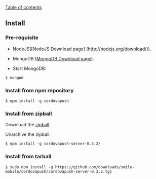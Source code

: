[Table of contents](https://github.com/smile-mobile/cordovapush/tree/master/server/docs#table-of-contents)

## Install

### Pre-requisite

+ NodeJS([NodeJS Download page] (http://nodejs.org/download/)).

+ MongoDB ([MongoDB Download page](http://www.mongodb.org/downloads)).

+ Start MongoDB:
```shell
$ mongod
```

### Install from npm repository

```shell
$ npm install -g cordovapush
```

### Install from zipball

Download the [zipball](https://github.com/downloads/smile-mobile/cordovapush/cordovapush-server-0.3.2.zip).

Unarchive the zipball.

```shell
$ npm install -g cordovapush-server-0.3.2/
```

### Install from tarball

```shell
$ sudo npm install -g https://github.com/downloads/smile-mobile/cordovapush/cordovapush-server-0.3.2.tgz
```